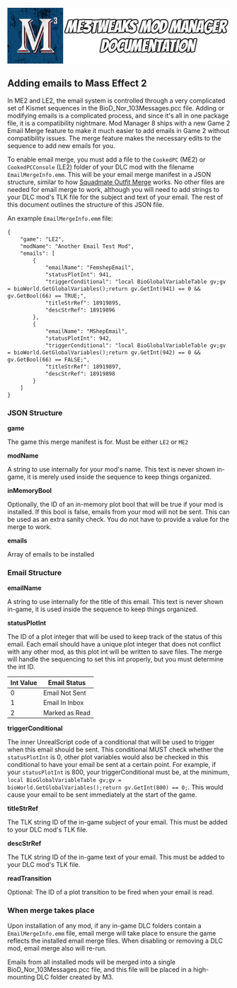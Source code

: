 ![Documentation Image](images/documentation_header.png)

## Adding emails to Mass Effect 2
In ME2 and LE2, the email system is controlled through a very complicated set of Kismet sequences in the BioD_Nor_103Messages.pcc file. Adding or modifying emails is a complicated process, and since it's all in one package file, it is a compatibility nightmare. Mod Manager 8 ships with a new Game 2 Email Merge feature to make it much easier to add emails in Game 2 without compatibility issues. The merge feature makes the necessary edits to the sequence to add new emails for you.

To enable email merge, you must add a file to the `CookedPC` (ME2) or `CookedPCConsole` (LE2) folder of your DLC mod with the filename `EmailMergeInfo.emm`. This will be your email merge manifest in a JSON structure, similar to how [Squadmate Outfit Merge](squadmate_outfit_merge.md) works. No other files are needed for email merge to work, although you will need to add strings to your DLC mod's TLK file for the subject and text of your email. The rest of this document outlines the structure of this JSON file.

An example `EmailMergeInfo.emm` file:

```{
{    
    "game": "LE2",
    "modName": "Another Email Test Mod",
    "emails": [
        {
            "emailName": "FemshepEmail",
            "statusPlotInt": 941,
            "triggerConditional": "local BioGlobalVariableTable gv;gv = bioWorld.GetGlobalVariables();return gv.GetInt(941) == 0 && gv.GetBool(66) == TRUE;",
            "titleStrRef": 18919895,
            "descStrRef": 18919896
        },
        {
            "emailName": "MShepEmail",
            "statusPlotInt": 942,
            "triggerConditional": "local BioGlobalVariableTable gv;gv = bioWorld.GetGlobalVariables();return gv.GetInt(942) == 0 && gv.GetBool(66) == FALSE;",
            "titleStrRef": 18919897,
            "descStrRef": 18919898
        }
    ]
}
```

### JSON Structure

**game**

The game this merge manifest is for. Must be either `LE2` or `ME2`

**modName**

A string to use internally for your mod's name. This text is never shown in-game, it is merely used inside the sequence to keep things organized.

**inMemoryBool**

Optionally, the ID of an in-memory plot bool that will be true if your mod is installed. If this bool is false, emails from your mod will not be sent. This can be used as an extra sanity check. You do not have to provide a value for the merge to work.

**emails**

Array of emails to be installed

### Email Structure

**emailName**

A string to use internally for the title of this email. This text is never shown in-game, it is used inside the sequence to keep things organized.

**statusPlotInt**

The ID of a plot integer that will be used to keep track of the status of this email. Each email should have a unique plot integer that does not conflict with any other mod, as this plot int will be written to save files. The merge will handle the sequencing to set this int properly, but you must determine the int ID.

| Int Value | Email Status   |
| --------- | -------------- |
| 0         | Email Not Sent |
| 1         | Email In Inbox |
| 2         | Marked as Read |

**triggerConditional**

The inner UnrealScript code of a conditional that will be used to trigger when this email should be sent. This conditional MUST check whether the `statusPlotInt` is 0, other plot variables would also be checked in this conditional to have your email be sent at a certain point. For example, if your `statusPlotInt` is 800, your triggerConditional must be, at the minimum, `local BioGlobalVariableTable gv;gv = bioWorld.GetGlobalVariables();return gv.GetInt(800) == 0;`. This would cause your email to be sent immediately at the start of the game. 

**titleStrRef**

The TLK string ID of the in-game subject of your email. This must be added to your DLC mod's TLK file.

**descStrRef**

The TLK string ID of the in-game text of your email. This must be added to your DLC mod's TLK file.

**readTransition**

Optional: The ID of a plot transition to be fired when your email is read.

### When merge takes place
Upon installation of any mod, if any in-game DLC folders contain a `EmailMergeInfo.emm` file, email merge will take place to ensure the game reflects the installed email merge files. When disabling or removing a DLC mod, email merge also will re-run.

Emails from all installed mods will be merged into a single BioD_Nor_103Messages.pcc file, and this file will be placed in a high-mounting DLC folder created by M3.
